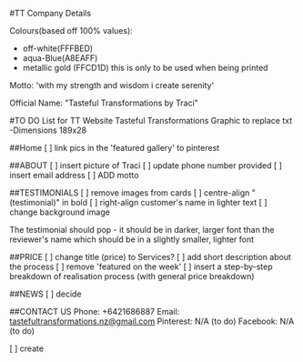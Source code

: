 #TT Company Details

Colours(based off 100% values):
- off-white(FFFBED)
- aqua-Blue(A8EAFF)
-  metallic gold (FFCD1D) this is only to be used when being printed

Motto: 'with my strength and wisdom i create serenity'

Official Name: "Tasteful Transformations by Traci"

#TO DO List for TT Website
Tasteful Transformations Graphic to replace txt
  -Dimensions 189x28

##Home
 [ ] link pics in the 'featured gallery' to pinterest


##ABOUT
 [ ] insert picture of Traci
 [ ] update phone number provided
 [ ] insert email address
 [ ] ADD motto

##TESTIMONIALS
 [ ] remove images from cards
 [ ] centre-align "(testimonial)" in bold
 [ ] right-align customer's name in lighter text
 [ ] change background image

The testimonial should pop - it should be in darker, larger font than the reviewer's name which should be in a slightly smaller, lighter font

##PRICE
 [ ] change title (price) to Services?
 [ ] add short description about the process
 [ ] remove 'featured on the week'
 [ ] insert a step-by-step breakdown of realisation process (with general price breakdown)


##NEWS
 [ ] decide


##CONTACT US
Phone:  +6421686887
Email: tastefultransformations.nz@gmail.com
Pinterest: N/A (to do)
Facebook: N/A (to do)

 [ ] create

